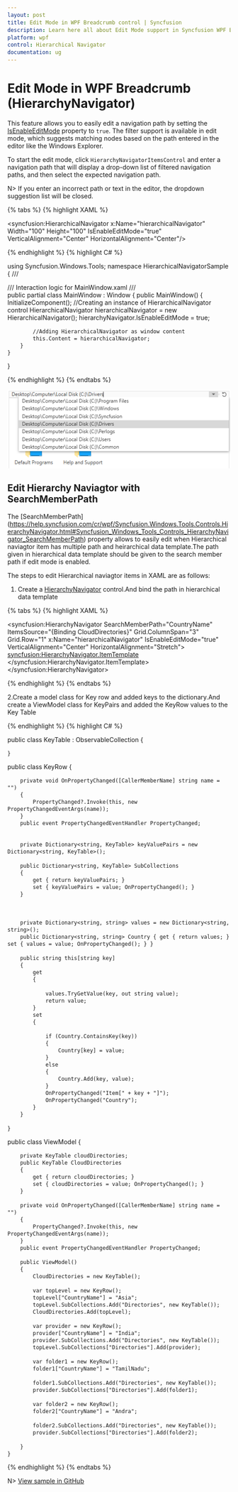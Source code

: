 ```yaml
---
layout: post
title: Edit Mode in WPF Breadcrumb control | Syncfusion
description: Learn here all about Edit Mode support in Syncfusion WPF Breadcrumb (HierarchyNavigator) control and more.
platform: wpf
control: Hierarchical Navigator
documentation: ug
---
```


# Edit Mode in WPF Breadcrumb (HierarchyNavigator)

This feature allows you to easily edit a navigation path by setting the [IsEnableEditMode](https://help.syncfusion.com/cr/wpf/Syncfusion.Windows.Tools.Controls.HierarchyNavigator.html#Syncfusion_Windows_Tools_Controls_HierarchyNavigator_IsEnableEditMode) property to `true`. The filter support is available in edit mode, which suggests matching nodes based on the path entered in the editor like the Windows Explorer.

To start the edit mode, click `HierarchyNavigatorItemsControl` and enter a navigation path that will display a drop-down list of filtered navigation paths, and then select the expected navigation path.

N> If you enter an incorrect path or text in the editor, the dropdown suggestion list will be closed.

{% tabs %}
{% highlight XAML %}

<Window xmlns="http://schemas.microsoft.com/winfx/2006/xaml/presentation"
		xmlns:x="http://schemas.microsoft.com/winfx/2006/xaml"
		xmlns:syncfusion="http://schemas.syncfusion.com/wpf" 
		x:Class="HierarchicalNavigatorSample.MainWindow"
		Title="HierarchicalNavigator Sample" Height="350" Width="525">
	<Grid>
		<!--Adding HierarchicalNavigator control -->
		<syncfusion:HierarchicalNavigator x:Name="hierarchicalNavigator" Width="100" Height="100" IsEnableEditMode="true" VerticalAlignment="Center" HorizontalAlignment="Center"/>
	</Grid>
</Window>

{% endhighlight %}
{% highlight C# %}

using Syncfusion.Windows.Tools;
namespace HierarchicalNavigatorSample
{
	/// <summary>
	/// Interaction logic for MainWindow.xaml
	/// </summary>
	public partial class MainWindow : Window
	{
		public MainWindow()
		{
			InitializeComponent();
			//Creating an instance of HierarchicalNavigator control
			HierarchicalNavigator hierarchicalNavigator = new HierarchicalNavigator();
			hierarchyNavigator.IsEnableEditMode = true;
			
			//Adding HierarchicalNavigator as window content
			this.Content = hierarchicalNavigator;
		}
	}
}

{% endhighlight %}
{% endtabs %}

![Hierarchy Naviagtor with AutoComplete](Edit-Mode_images/AutoComplete_image.png)


## Edit Hierarchy Naviagtor with SearchMemberPath

The [SearchMemberPath] (https://help.syncfusion.com/cr/wpf/Syncfusion.Windows.Tools.Controls.HierarchyNavigator.html#Syncfusion_Windows_Tools_Controls_HierarchyNavigator_SearchMemberPath) property allows to easily edit when Hierarchical naviagtor item has multiple path and heirarchical data template.The path given in hierarchical data template should be given to the search member path if edit mode is enabled.

The steps to edit Hierarchical naviagtor items in XAML are as follows: 

1. Create a [HierarchyNavigator](https://help.syncfusion.com/cr/wpf/Syncfusion.Windows.Tools.Controls.HierarchyNavigator.html) control.And bind the path in hierarchical data template 

{% tabs %}
{% highlight XAML %}

<syncfusion:HierarchyNavigator SearchMemberPath="CountryName" ItemsSource="{Binding CloudDirectories}"  Grid.ColumnSpan="3" Grid.Row="1" x:Name="hierarchicalNavigator" IsEnableEditMode="true" VerticalAlignment="Center" HorizontalAlignment="Stretch">
    <syncfusion:HierarchyNavigator.ItemTemplate>
        <HierarchicalDataTemplate  ItemsSource="{Binding SubCollections[Directories]}">
            <TextBlock Text="{Binding Vals[CountryName]}" Margin="2,0" />
        </HierarchicalDataTemplate>
    </syncfusion:HierarchyNavigator.ItemTemplate>
</syncfusion:HierarchyNavigator>

{% endhighlight %}
{% endtabs %}

2.Create a model class for Key row and added keys to the dictionary.And create a ViewModel class for KeyPairs and added the KeyRow values to the Key Table

{% endhighlight %}
{% highlight C# %}

public class KeyTable : ObservableCollection<KeyRow>
    {
        
    }
public class KeyRow
    {

        private void OnPropertyChanged([CallerMemberName] string name = "")
        {
            PropertyChanged?.Invoke(this, new PropertyChangedEventArgs(name));
        }
        public event PropertyChangedEventHandler PropertyChanged;


        private Dictionary<string, KeyTable> keyValuePairs = new Dictionary<string, KeyTable>();

        public Dictionary<string, KeyTable> SubCollections
        {
            get { return keyValuePairs; }
            set { keyValuePairs = value; OnPropertyChanged(); }
        }



        private Dictionary<string, string> values = new Dictionary<string, string>();
        public Dictionary<string, string> Country { get { return values; } set { values = value; OnPropertyChanged(); } }

        public string this[string key]
        {
            get
            {

                values.TryGetValue(key, out string value);
                return value;
            }
            set
            {

                if (Country.ContainsKey(key))
                {
                    Country[key] = value;
                }
                else
                {
                    Country.Add(key, value);
                }
                OnPropertyChanged("Item[" + key + "]");
                OnPropertyChanged("Country");
            }
        }

    }


public class ViewModel
    {

        private KeyTable cloudDirectories;
        public KeyTable CloudDirectories
        {
            get { return cloudDirectories; }
            set { cloudDirectories = value; OnPropertyChanged(); }
        }

        private void OnPropertyChanged([CallerMemberName] string name = "")
        {
            PropertyChanged?.Invoke(this, new PropertyChangedEventArgs(name));
        }
        public event PropertyChangedEventHandler PropertyChanged;

        public ViewModel()
        {
            CloudDirectories = new KeyTable();

            var topLevel = new KeyRow();
            topLevel["CountryName"] = "Asia";
            topLevel.SubCollections.Add("Directories", new KeyTable());
            CloudDirectories.Add(topLevel);

            var provider = new KeyRow();     
            provider["CountryName"] = "India";
            provider.SubCollections.Add("Directories", new KeyTable());
            topLevel.SubCollections["Directories"].Add(provider);

            var folder1 = new KeyRow();
            folder1["CountryName"] = "TamilNadu";
          
            folder1.SubCollections.Add("Directories", new KeyTable());
            provider.SubCollections["Directories"].Add(folder1);

            var folder2 = new KeyRow();
            folder2["CountryName"] = "Andra";

            folder2.SubCollections.Add("Directories", new KeyTable());
            provider.SubCollections["Directories"].Add(folder2);

        }
    }



{% endhighlight %}
{% endtabs %}

N> [View sample in GitHub]()

